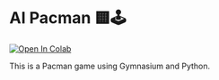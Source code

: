 # AI Pacman 🟨🕹️

[![Open In Colab](https://colab.research.google.com/assets/colab-badge.svg)](https://colab.research.google.com/github/Shiftscorp29/AI-pacman/blob/main/shiftscorp's_pac_man.py)

This is a Pacman game using Gymnasium and Python.
